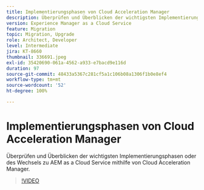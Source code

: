```yaml
---
title: Implementierungsphasen von Cloud Acceleration Manager
description: Überprüfen und Überblicken der wichtigsten Implementierungsphasen oder des Wechsels zu AEM as a Cloud Service mithilfe von Cloud Acceleration Manager.
version: Experience Manager as a Cloud Service
feature: Migration
topic: Migration, Upgrade
role: Architect, Developer
level: Intermediate
jira: KT-8660
thumbnail: 336691.jpeg
exl-id: 35420690-061a-4562-a933-e7bacd9e116d
duration: 97
source-git-commit: 48433a5367c281cf5a1c106b08a1306f1b0e8ef4
workflow-type: tm+mt
source-wordcount: '52'
ht-degree: 100%

---
```


# Implementierungsphasen von Cloud Acceleration Manager

Überprüfen und Überblicken der wichtigsten Implementierungsphasen oder des Wechsels zu AEM as a Cloud Service mithilfe von Cloud Acceleration Manager.

>[!VIDEO](https://video.tv.adobe.com/v/336691?quality=12&learn=on)
